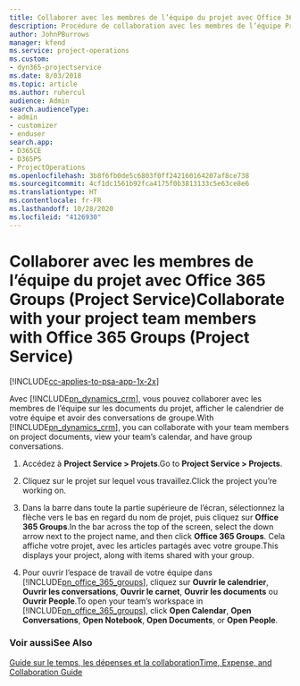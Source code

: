 ```yaml
---
title: Collaborer avec les membres de l’équipe du projet avec Office 365 Groups
description: Procédure de collaboration avec les membres de l’équipe Project Service via Office 365 Groups
author: JohnPBurrows
manager: kfend
ms.service: project-operations
ms.custom:
- dyn365-projectservice
ms.date: 8/03/2018
ms.topic: article
ms.author: ruhercul
audience: Admin
search.audienceType:
- admin
- customizer
- enduser
search.app:
- D365CE
- D365PS
- ProjectOperations
ms.openlocfilehash: 3b8f6fb0de5c6803f0ff242160164207af8ce738
ms.sourcegitcommit: 4cf1dc1561b92fca4175f0b3813133c5e63ce8e6
ms.translationtype: HT
ms.contentlocale: fr-FR
ms.lasthandoff: 10/28/2020
ms.locfileid: "4126930"
---
```

# <a name="collaborate-with-your-project-team-members-with-office-365-groups-project-service"></a><span data-ttu-id="49350-103">Collaborer avec les membres de l’équipe du projet avec Office 365 Groups (Project Service)</span><span class="sxs-lookup"><span data-stu-id="49350-103">Collaborate with your project team members with Office 365 Groups (Project Service)</span></span>

[!INCLUDE[cc-applies-to-psa-app-1x-2x](../includes/cc-applies-to-psa-app-1x-2x.md)]

<span data-ttu-id="49350-104">Avec [!INCLUDE[pn_dynamics_crm](../includes/pn-dynamics-crm.md)], vous pouvez collaborer avec les membres de l’équipe sur les documents du projet, afficher le calendrier de votre équipe et avoir des conversations de groupe.</span><span class="sxs-lookup"><span data-stu-id="49350-104">With [!INCLUDE[pn_dynamics_crm](../includes/pn-dynamics-crm.md)], you can collaborate with your team members on project documents, view your team’s calendar, and have group conversations.</span></span>  
  
1. <span data-ttu-id="49350-105">Accédez à **Project Service > Projets**.</span><span class="sxs-lookup"><span data-stu-id="49350-105">Go to **Project Service > Projects**.</span></span>  
  
2. <span data-ttu-id="49350-106">Cliquez sur le projet sur lequel vous travaillez.</span><span class="sxs-lookup"><span data-stu-id="49350-106">Click the project you’re working on.</span></span>  
  
3. <span data-ttu-id="49350-107">Dans la barre dans toute la partie supérieure de l’écran, sélectionnez la flèche vers le bas en regard du nom de projet, puis cliquez sur **Office 365 Groups**.</span><span class="sxs-lookup"><span data-stu-id="49350-107">In the bar across the top of the screen, select the down arrow next to the project name, and then click **Office 365 Groups**.</span></span> <span data-ttu-id="49350-108">Cela affiche votre projet, avec les articles partagés avec votre groupe.</span><span class="sxs-lookup"><span data-stu-id="49350-108">This displays your project, along with items shared with your group.</span></span>  
  
4. <span data-ttu-id="49350-109">Pour ouvrir l’espace de travail de votre équipe dans [!INCLUDE[pn_office_365_groups](../includes/pn-office-365-groups.md)], cliquez sur **Ouvrir le calendrier**, **Ouvrir les conversations**, **Ouvrir le carnet**, **Ouvrir les documents** ou **Ouvrir People**.</span><span class="sxs-lookup"><span data-stu-id="49350-109">To open your team’s workspace in [!INCLUDE[pn_office_365_groups](../includes/pn-office-365-groups.md)], click **Open Calendar**, **Open Conversations**, **Open Notebook**, **Open Documents**, or **Open People**.</span></span>  
  
### <a name="see-also"></a><span data-ttu-id="49350-110">Voir aussi</span><span class="sxs-lookup"><span data-stu-id="49350-110">See Also</span></span>  
 [<span data-ttu-id="49350-111">Guide sur le temps, les dépenses et la collaboration</span><span class="sxs-lookup"><span data-stu-id="49350-111">Time, Expense, and Collaboration Guide</span></span>](../psa/time-expense-collaboration-guide.md)
